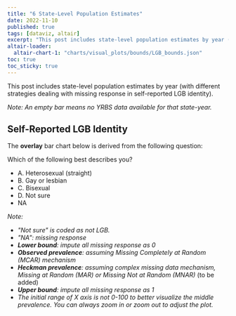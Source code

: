 ```yaml
---
title: "6 State-Level Population Estimates"
date: 2022-11-10
published: true
tags: [dataviz, altair]
excerpt: "This post includes state-level population estimates by year (with different strategies dealing with missing response)."
altair-loader:
  altair-chart-1: "charts/visual_plots/bounds/LGB_bounds.json"
toc: true
toc_sticky: true
---
```


This post includes state-level population estimates by year (with different strategies dealing with missing response in self-reported LGB identity).

*Note: An empty bar means no YRBS data available for that state-year.*

## Self-Reported LGB Identity

The **overlay** bar chart below is derived from the following question:

Which of the following best describes you?
- A. Heterosexual (straight)
- B. Gay or lesbian
- C. Bisexual
- D. Not sure
- NA

*Note:*
- *"Not sure" is coded as not LGB.*
- *"NA": missing response*
- ***Lower bound**: impute all missing response as 0*
- ***Observed prevalence**: assuming Missing Completely at Random (MCAR) mechanism*
- ***Heckman prevalence**: assuming complex missing data mechanism, Missing at Random (MAR) or Missing Not at Random (MNAR)* (to be added)
- ***Upper bound**: impute all missing response as 1*
- *The initial range of X axis is not 0-100 to better visualize the middle prevalence. You can always zoom in or zoom out to adjust the plot.*

<div id="altair-chart-1"></div>


